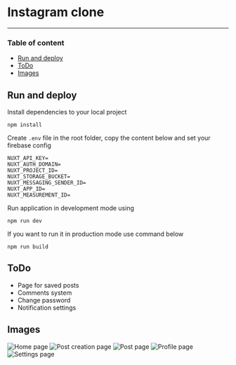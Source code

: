 # Instagram clone
---
### Table of content
- [Run and deploy](#run-and-deploy)
- [ToDo](#todo)
- [Images](#images)

## Run and deploy
Install dependencies to your local project
```
npm install
```
Create `.env` file in the root folder, copy the content below and set your firebase config
```
NUXT_API_KEY=
NUXT_AUTH_DOMAIN=
NUXT_PROJECT_ID=
NUXT_STORAGE_BUCKET=
NUXT_MESSAGING_SENDER_ID=
NUXT_APP_ID=
NUXT_MEASUREMENT_ID=
```
Run application in development mode using
```
npm run dev
```
If you want to run it in production mode use command below
```
npm run build
```
## ToDo
- Page for saved posts
- Comments system
- Change password
- Notification settings
## Images
![Home page]("./img/home-page.png")
![Post creation page]("./img/post-creation.png")
![Post page]("./img/post-page.png")
![Profile page]("./img/profile-page.png")
![Settings page]("./img/settings-page.png")